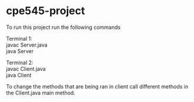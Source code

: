 # cpe545-project
 
To run this project run the following commands

Terminal 1:<br>
javac Server.java<br>
java Server

Terminal 2:<br>
javac Client.java<br>
java Client<br>

To change the methods that are being ran in client call different methods in the Client.java main method.